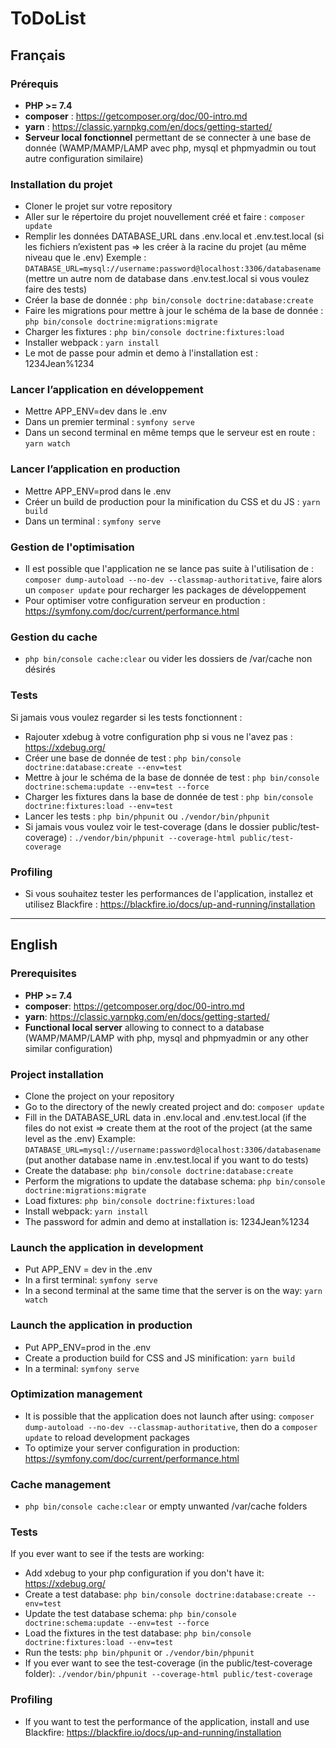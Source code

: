 # ToDoList

## Français

### Prérequis
- **PHP >= 7.4**
- **composer** : https://getcomposer.org/doc/00-intro.md
- **yarn** : https://classic.yarnpkg.com/en/docs/getting-started/
- **Serveur local fonctionnel** permettant de se connecter à une base de donnée (WAMP/MAMP/LAMP avec php, mysql et phpmyadmin ou tout autre configuration similaire)

### Installation du projet
- Cloner le projet sur votre repository
- Aller sur le répertoire du projet nouvellement créé et faire : ```composer update```
- Remplir les données DATABASE_URL dans .env.local et .env.test.local (si les fichiers n’existent pas => les créer à la racine du projet (au même niveau que le .env)
    Exemple : ```DATABASE_URL=mysql://username:password@localhost:3306/databasename``` (mettre un autre nom de database dans .env.test.local si vous voulez faire des tests)
- Créer la base de donnée : ```php bin/console doctrine:database:create```
- Faire les migrations pour mettre à jour le schéma de la base de donnée : ```php bin/console doctrine:migrations:migrate```
- Charger les fixtures : ```php bin/console doctrine:fixtures:load```
- Installer webpack : ```yarn install```
- Le mot de passe pour admin et demo à l'installation est : 1234Jean%1234

### Lancer l’application en développement
- Mettre APP_ENV=dev dans le .env
- Dans un premier terminal : ```symfony serve```
- Dans un second terminal en même temps que le serveur est en route : ```yarn watch```

### Lancer l’application en production
- Mettre APP_ENV=prod dans le .env
- Créer un build de production pour la minification du CSS et du JS : ```yarn build```
- Dans un terminal : ```symfony serve```

### Gestion de l'optimisation
- Il est possible que l'application ne se lance pas suite à l'utilisation de : ```composer dump-autoload --no-dev --classmap-authoritative```, faire alors un ```composer update``` pour recharger les packages de développement
- Pour optimiser votre configuration serveur en production : https://symfony.com/doc/current/performance.html

### Gestion du cache
- ```php bin/console cache:clear``` ou vider les dossiers de /var/cache non désirés

### Tests
Si jamais vous voulez regarder si les tests fonctionnent :
- Rajouter xdebug à votre configuration php si vous ne l'avez pas : https://xdebug.org/
- Créer une base de donnée de test : ```php bin/console doctrine:database:create --env=test```
- Mettre à jour le schéma de la base de donnée de test : ```php bin/console doctrine:schema:update --env=test --force```
- Charger les fixtures dans la base de donnée de test : ```php bin/console doctrine:fixtures:load --env=test```
- Lancer les tests : ```php bin/phpunit``` ou ```./vendor/bin/phpunit```
- Si jamais vous voulez voir le test-coverage (dans le dossier public/test-coverage) : ```./vendor/bin/phpunit --coverage-html public/test-coverage```

### Profiling
- Si vous souhaitez tester les performances de l'application, installez et utilisez Blackfire : https://blackfire.io/docs/up-and-running/installation

--------------------------------------------------------------------------------------

## English

### Prerequisites
- **PHP >= 7.4**
- **composer**: https://getcomposer.org/doc/00-intro.md
- **yarn**: https://classic.yarnpkg.com/en/docs/getting-started/
- **Functional local server** allowing to connect to a database (WAMP/MAMP/LAMP with php, mysql and phpmyadmin or any other similar configuration)

### Project installation
- Clone the project on your repository
- Go to the directory of the newly created project and do: ```composer update```
- Fill in the DATABASE_URL data in .env.local and .env.test.local (if the files do not exist => create them at the root of the project (at the same level as the .env)
    Example: ```DATABASE_URL=mysql://username:password@localhost:3306/databasename``` (put another database name in .env.test.local if you want to do tests)
- Create the database: ```php bin/console doctrine:database:create```
- Perform the migrations to update the database schema: ```php bin/console doctrine:migrations:migrate```
- Load fixtures: ```php bin/console doctrine:fixtures:load```
- Install webpack: ```yarn install```
- The password for admin and demo at installation is: 1234Jean%1234

### Launch the application in development
- Put APP_ENV = dev in the .env
- In a first terminal: ```symfony serve```
- In a second terminal at the same time that the server is on the way: ```yarn watch```

### Launch the application in production
- Put APP_ENV=prod in the .env
- Create a production build for CSS and JS minification: ```yarn build```
- In a terminal: ```symfony serve```

### Optimization management
- It is possible that the application does not launch after using: ```composer dump-autoload --no-dev --classmap-authoritative```, then do a ```composer update``` to reload development packages
- To optimize your server configuration in production: https://symfony.com/doc/current/performance.html

### Cache management
- ```php bin/console cache:clear``` or empty unwanted /var/cache folders

### Tests
If you ever want to see if the tests are working:
- Add xdebug to your php configuration if you don't have it: https://xdebug.org/
- Create a test database: ```php bin/console doctrine:database:create --env=test```
- Update the test database schema: ```php bin/console doctrine:schema:update --env=test --force```
- Load the fixtures in the test database: ```php bin/console doctrine:fixtures:load --env=test```
- Run the tests: ```php bin/phpunit``` or ```./vendor/bin/phpunit```
- If you ever want to see the test-coverage (in the public/test-coverage folder): ```./vendor/bin/phpunit --coverage-html public/test-coverage```

### Profiling
- If you want to test the performance of the application, install and use Blackfire: https://blackfire.io/docs/up-and-running/installation